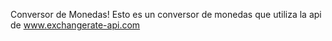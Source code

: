 Conversor de Monedas!
Esto es un conversor de monedas que utiliza la api de www.exchangerate-api.com
